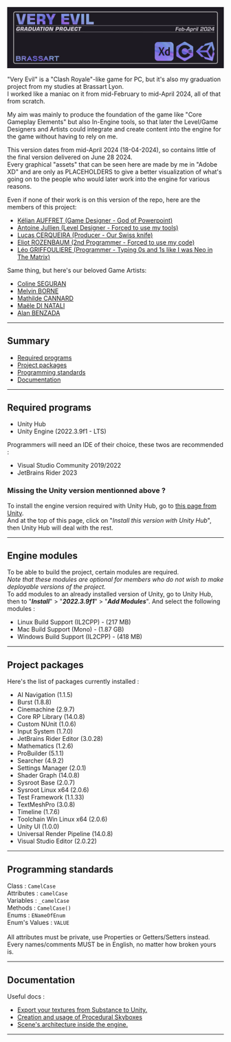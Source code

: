 <div align="center"> <img src="https://github.com/RedLinesNT/VeryEvil-BRST/blob/main/Visual/VeryEvil_Wide.png"> </div>

"Very Evil" is a "Clash Royale"-like game for PC, but it's also my graduation project from my studies at Brassart Lyon.<br/>
I worked like a maniac on it from mid-February to mid-April 2024, all of that from scratch.<br/>

My aim was mainly to produce the foundation of the game like "Core Gameplay Elements" but also In-Engine tools, so that later the Level/Game Designers and Artists could integrate and create content into the engine for the game without having to rely on me.<br/>

This version dates from mid-April 2024 (18-04-2024), so contains little of the final version delivered on June 28 2024.<br/>
Every graphical "assets" that can be seen here are made by me in "Adobe XD" and are only as PLACEHOLDERS to give a better visualization of what's going on to the people who would later work into the engine for various reasons.

Even if none of their work is on this version of the repo, here are the members of this project:<br/>
<!--ts-->
   * [Kélian AUFFRET (Game Designer - God of Powerpoint)](https://www.linkedin.com/in/kelian-auffret-4a087622b/)
   * [Antoine Jullien (Level Designer - Forced to use my tools)](https://www.linkedin.com/in/antoine-jullien-26312a226/)
   * [Lucas CERQUEIRA (Producer - Our Swiss knife)](https://www.linkedin.com/in/lucas-cerqueira-94b3b9265/)
   * [Eliot ROZENBAUM (2nd Programmer - Forced to use my code)](https://www.linkedin.com/in/eliot-rozenbaum/)
   * [Léo GRIFFOULIERE (Programmer - Typing 0s and 1s like I was Neo in The Matrix)](https://www.linkedin.com/in/l%C3%A9o-griffouli%C3%A8re/)
<!--te-->
Same thing, but here's our beloved Game Artists:<br/>
<!--ts-->
   * [Coline SEGURAN](https://www.linkedin.com/in/coline-seguran-3d/)
   * [Melvin BORNE](https://www.linkedin.com/in/melvin-borne-9b6313259/)
   * [Mathilde CANNARD](https://www.linkedin.com/in/mathilde-cannard/)
   * [Maële DI NATALI](https://www.linkedin.com/in/ma%C3%ABle-di-natali/)
   * [Alan BENZADA](https://www.linkedin.com/in/alan-benzada-4100a4166/)
<!--te-->

<hr>

## Summary

<!--ts-->
   * [Required programs](#required-programs)
   * [Project packages](#project-packages)
   * [Programming standards](#programming-standards)
   * [Documentation](#documentation)
<!--te-->

<hr>

## Required programs
  - Unity Hub
  - Unity Engine (2022.3.9f1 - LTS)

Programmers will need an IDE of their choice, these twos are recommended :
  - Visual Studio Community 2019/2022
  - JetBrains Rider 2023

### Missing the Unity version mentionned above ?
  To install the engine version required with Unity Hub, go to [this page from Unity](https://unity.com/releases/editor/whats-new/2022.3.9).<br>
  And at the top of this page, click on "<i>Install this version with Unity Hub</i>", then Unity Hub will deal with the rest.

<hr>

## Engine modules
  To be able to build the project, certain modules are required.<br>
  <i>Note that these modules are optional for members who do not wish to make deployable versions of the project.</i><br>
  To add modules to an already installed version of Unity, go to Unity Hub, then to "<i><strong>Install</strong></i>" > "<i><strong>2022.3.9f1</strong></i>" > "<i><strong>Add Modules</strong></i>". And select the following modules : 
  - Linux Build Support (IL2CPP) - (217 MB)
  - Mac Build Support (Mono) - (1.87 GB)
  - Windows Build Support (IL2CPP) - (418 MB)

<hr>

## Project packages

Here's the list of packages currently installed :
 - AI Navigation (1.1.5)
 - Burst (1.8.8)
 - Cinemachine (2.9.7)
 - Core RP Library (14.0.8)
 - Custom NUnit (1.0.6)
 - Input System (1.7.0)
 - JetBrains Rider Editor (3.0.28)
 - Mathematics (1.2.6)
 - ProBuilder (5.1.1)
 - Searcher (4.9.2)
 - Settings Manager (2.0.1)
 - Shader Graph (14.0.8)
 - Sysroot Base (2.0.7)
 - Sysroot Linux x64 (2.0.6)
 - Test Framework (1.1.33)
 - TextMeshPro (3.0.8)
 - Timeline (1.7.6)
 - Toolchain Win Linux x64 (2.0.6)
 - Unity UI (1.0.0)
 - Universal Render Pipeline (14.0.8)
 - Visual Studio Editor (2.0.22)

<hr>

## Programming standards

  Class :
    ```
    CamelCase
    ```<br>
  Attributes :
    ```
    camelCase
    ```<br>
  Variables :
    ```
    _camelCase
    ```<br>
  Methods :
    ```
    CamelCase()
    ```<br>
  Enums :
    ```
    ENameOfEnum
    ```<br>
  Enum's Values :
    ```
    VALUE
    ```<br><br>
All attributes must be private, use Properties or Getters/Setters instead.<br/>
Every names/comments MUST be in English, no matter how broken yours is.

<hr>

## Documentation
  Useful docs :<br>
<!--ts-->
   * <a href="Docs/Precompiled/Art/ExSubstance_imUnity-URP.pdf">Export your textures from Substance to Unity.</a>
   * <a href="Docs/Precompiled/Art/Skybox-Engine-Usage.pdf">Creation and usage of Procedural Skyboxes</a>
   * <a href="Docs/Precompiled/Level-Arch.pdf">Scene's architecture inside the engine.</a>
<!--te-->
  
<hr>
